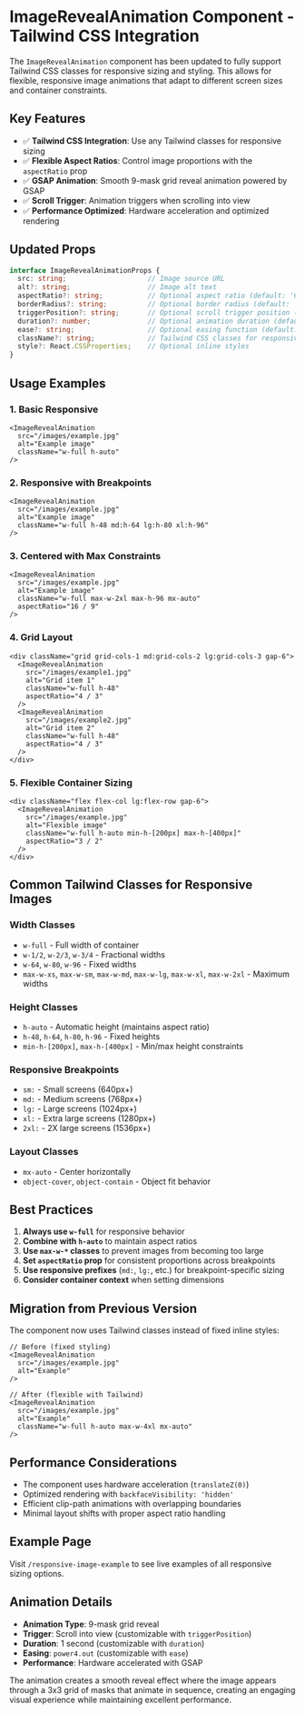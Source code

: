 # ImageRevealAnimation Component - Tailwind CSS Integration

The `ImageRevealAnimation` component has been updated to fully support Tailwind CSS classes for responsive sizing and styling. This allows for flexible, responsive image animations that adapt to different screen sizes and container constraints.

## Key Features

- ✅ **Tailwind CSS Integration**: Use any Tailwind classes for responsive sizing
- ✅ **Flexible Aspect Ratios**: Control image proportions with the `aspectRatio` prop
- ✅ **GSAP Animation**: Smooth 9-mask grid reveal animation powered by GSAP
- ✅ **Scroll Trigger**: Animation triggers when scrolling into view
- ✅ **Performance Optimized**: Hardware acceleration and optimized rendering

## Updated Props

```typescript
interface ImageRevealAnimationProps {
  src: string;                    // Image source URL
  alt?: string;                   // Image alt text
  aspectRatio?: string;           // Optional aspect ratio (default: '6.3 / 7.1')
  borderRadius?: string;          // Optional border radius (default: '0.38rem')
  triggerPosition?: string;       // Optional scroll trigger position (default: 'top 75%')
  duration?: number;              // Optional animation duration (default: 1)
  ease?: string;                  // Optional easing function (default: 'power4.out')
  className?: string;             // Tailwind CSS classes for responsive sizing and styling
  style?: React.CSSProperties;    // Optional inline styles
}
```

## Usage Examples

### 1. Basic Responsive
```tsx
<ImageRevealAnimation
  src="/images/example.jpg"
  alt="Example image"
  className="w-full h-auto"
/>
```

### 2. Responsive with Breakpoints
```tsx
<ImageRevealAnimation
  src="/images/example.jpg"
  alt="Example image"
  className="w-full h-48 md:h-64 lg:h-80 xl:h-96"
/>
```

### 3. Centered with Max Constraints
```tsx
<ImageRevealAnimation
  src="/images/example.jpg"
  alt="Example image"
  className="w-full max-w-2xl max-h-96 mx-auto"
  aspectRatio="16 / 9"
/>
```

### 4. Grid Layout
```tsx
<div className="grid grid-cols-1 md:grid-cols-2 lg:grid-cols-3 gap-6">
  <ImageRevealAnimation
    src="/images/example1.jpg"
    alt="Grid item 1"
    className="w-full h-48"
    aspectRatio="4 / 3"
  />
  <ImageRevealAnimation
    src="/images/example2.jpg"
    alt="Grid item 2"
    className="w-full h-48"
    aspectRatio="4 / 3"
  />
</div>
```

### 5. Flexible Container Sizing
```tsx
<div className="flex flex-col lg:flex-row gap-6">
  <ImageRevealAnimation
    src="/images/example.jpg"
    alt="Flexible image"
    className="w-full h-auto min-h-[200px] max-h-[400px]"
    aspectRatio="3 / 2"
  />
</div>
```

## Common Tailwind Classes for Responsive Images

### Width Classes
- `w-full` - Full width of container
- `w-1/2`, `w-2/3`, `w-3/4` - Fractional widths
- `w-64`, `w-80`, `w-96` - Fixed widths
- `max-w-xs`, `max-w-sm`, `max-w-md`, `max-w-lg`, `max-w-xl`, `max-w-2xl` - Maximum widths

### Height Classes
- `h-auto` - Automatic height (maintains aspect ratio)
- `h-48`, `h-64`, `h-80`, `h-96` - Fixed heights
- `min-h-[200px]`, `max-h-[400px]` - Min/max height constraints

### Responsive Breakpoints
- `sm:` - Small screens (640px+)
- `md:` - Medium screens (768px+)
- `lg:` - Large screens (1024px+)
- `xl:` - Extra large screens (1280px+)
- `2xl:` - 2X large screens (1536px+)

### Layout Classes
- `mx-auto` - Center horizontally
- `object-cover`, `object-contain` - Object fit behavior

## Best Practices

1. **Always use `w-full`** for responsive behavior
2. **Combine with `h-auto`** to maintain aspect ratios
3. **Use `max-w-*` classes** to prevent images from becoming too large
4. **Set `aspectRatio` prop** for consistent proportions across breakpoints
5. **Use responsive prefixes** (`md:`, `lg:`, etc.) for breakpoint-specific sizing
6. **Consider container context** when setting dimensions

## Migration from Previous Version

The component now uses Tailwind classes instead of fixed inline styles:

```tsx
// Before (fixed styling)
<ImageRevealAnimation
  src="/images/example.jpg"
  alt="Example"
/>

// After (flexible with Tailwind)
<ImageRevealAnimation
  src="/images/example.jpg"
  alt="Example"
  className="w-full h-auto max-w-4xl mx-auto"
/>
```

## Performance Considerations

- The component uses hardware acceleration (`translateZ(0)`)
- Optimized rendering with `backfaceVisibility: 'hidden'`
- Efficient clip-path animations with overlapping boundaries
- Minimal layout shifts with proper aspect ratio handling

## Example Page

Visit `/responsive-image-example` to see live examples of all responsive sizing options.

## Animation Details

- **Animation Type**: 9-mask grid reveal
- **Trigger**: Scroll into view (customizable with `triggerPosition`)
- **Duration**: 1 second (customizable with `duration`)
- **Easing**: `power4.out` (customizable with `ease`)
- **Performance**: Hardware accelerated with GSAP

The animation creates a smooth reveal effect where the image appears through a 3x3 grid of masks that animate in sequence, creating an engaging visual experience while maintaining excellent performance.